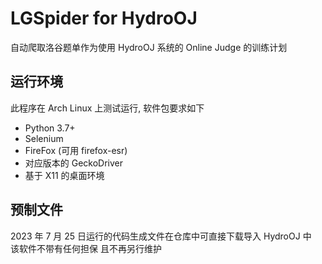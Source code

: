 # LGSpider for HydroOJ
自动爬取洛谷题单作为使用 HydroOJ 系统的 Online Judge 的训练计划
## 运行环境
此程序在 Arch Linux 上测试运行, 软件包要求如下  
- Python 3.7+
- Selenium
- FireFox (可用 firefox-esr)
- 对应版本的 GeckoDriver
- 基于 X11 的桌面环境
## 预制文件
2023 年 7 月 25 日运行的代码生成文件在仓库中可直接下载导入 HydroOJ 中  
该软件不带有任何担保 且不再另行维护
